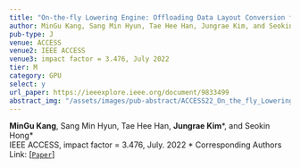 ```yaml
---
title: "On-the-fly Lowering Engine: Offloading Data Layout Conversion for Convolutional Neural Networks"
author: MinGu Kang, Sang Min Hyun, Tae Hee Han, Jungrae Kim, and Seokin Hong (: Corresponding authors)
pub-type: J
venue: ACCESS
venue2: IEEE ACCESS
venue3: impact factor = 3.476, July 2022
tier: M
category: GPU
select: y
url_paper: https://ieeexplore.ieee.org/document/9833499
abstract_img: "/assets/images/pub-abstract/ACCESS22_On_the_fly_Lowering_Engine.png"
---
```


**MinGu Kang**, Sang Min Hyun, Tae Hee Han, **Jungrae Kim**\*, and Seokin Hong* <br>
IEEE ACCESS, impact factor = 3.476, July. 2022
\* Corresponding Authors <br>
Link: [[```Paper```](https://ieeexplore.ieee.org/document/9833499)]
